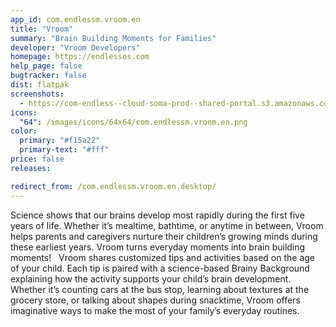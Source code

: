 ```yaml
---
app_id: com.endlessm.vroom.en
title: "Vroom"
summary: "Brain Building Moments for Families"
developer: "Vroom Developers"
homepage: https://endlessos.com
help_page: false
bugtracker: false
dist: flatpak
screenshots:
  - https://com-endless--cloud-soma-prod--shared-portal.s3.amazonaws.com/app107.screenshots.9d325102-6b53-41c9-a8d9-213c8e7e30e1.jpg
icons:
  "64": /images/icons/64x64/com.endlessm.vroom.en.png
color:
  primary: "#f15a22"
  primary-text: "#fff"
price: false
releases:

redirect_from: /com.endlessm.vroom.en.desktop/
---
```


<p>Science shows that our brains develop most rapidly during the first five years of life. Whether it’s mealtime, bathtime, or anytime in between, Vroom helps parents and caregivers nurture their children’s growing minds during these earliest years. Vroom turns everyday moments into brain building moments!     Vroom shares customized tips and activities based on the age of your child. Each tip is paired with a science-based Brainy Background explaining how the activity supports your child’s brain development. Whether it’s counting cars at the bus stop, learning about textures at the grocery store, or talking about shapes during snacktime, Vroom offers imaginative ways to make the most of your family’s everyday routines.</p>